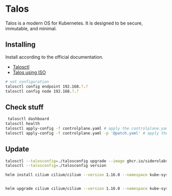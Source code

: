 # Talos

Talos is a modern OS for Kubernetes. It is designed to be secure, immutable, and minimal.

## Installing

Install according to the official documentation.

- [Talosctl](https://www.talos.dev/v1.7/talos-guides/install/talosctl/)
- [Talos using ISO](https://www.talos.dev/v1.7/talos-guides/install/bare-metal-platforms/iso/)

```bash
# set configuration
talosctl config endpoint 192.168.?.?
talosctl config node 192.168.?.?
```

## Check stuff

```bash
 talosctl dashboard
talosctl health
talosctl apply-config -f controlplane.yaml # apply the controlplane.yaml
talosctl apply-config -f controlplane.yaml -p '@patch.yaml' # apply the controlplane.yaml with patch.yaml
```

## Update

```bash
talosctl --talosconfig=./talosconfig upgrade --image ghcr.io/siderolabs/installer:v1.7.5 --preserve
talosctl --talosconfig=./talosconfig version
```

```bash
helm install cilium cilium/cilium --version 1.16.0 --namespace kube-system --set ipam.mode=kubernetes --set kubeProxyReplacement=true --set securityContext.capabilities.ciliumAgent="{CHOWN,KILL,NET_ADMIN,NET_RAW,IPC_LOCK,SYS_ADMIN,SYS_RESOURCE,DAC_OVERRIDE,FOWNER,SETGID,SETUID}" --set securityContext.capabilities.cleanCiliumState="{NET_ADMIN,SYS_ADMIN,SYS_RESOURCE}" --set cgroup.autoMount.enabled=false --set cgroup.hostRoot=/sys/fs/cgroup --set k8sServiceHost=localhost --set k8sServicePort=7445


helm upgrade cilium cilium/cilium --version 1.16.0 --namespace kube-system --reuse-values --set externalIPs.enabled=true --set l2announcements.enabled=true --set l2announcements.leaseDuration="3s" --set l2announcements.leaseRenewDeadline="1s" --set l2announcements.leaseRetryPeriod="500ms" --set k8sServiceHost=localhost --set k8sServicePort=7445 --set devices="{eno1}"
```